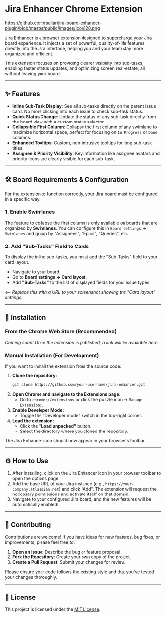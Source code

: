 # Jira Enhancer Chrome Extension

https://github.com/rsallar/jira-board-enhancer-plugin/blob/master/public/images/icon128.png

Jira Enhancer is a browser extension designed to supercharge your Jira board experience. It injects a set of powerful, quality-of-life features directly into the Jira interface, helping you and your team stay more organized and efficient.

This extension focuses on providing clearer visibility into sub-tasks, enabling faster status updates, and optimizing screen real-estate, all without leaving your board.

---

## ✨ Features

-   **Inline Sub-Task Display**: See all sub-tasks directly on the parent issue card. No more clicking into each issue to check sub-task status.
-   **Quick Status Change**: Update the status of any sub-task directly from the board view with a custom status selector.
-   **Collapsible First Column**: Collapse the first column of any swimlane to maximize horizontal space, perfect for focusing on `In Progress` or `Done` columns.
-   **Enhanced Tooltips**: Custom, non-intrusive tooltips for long sub-task titles.
-   **Assignee & Priority Visibility**: Key information like assignee avatars and priority icons are clearly visible for each sub-task.

---

## 🛠️ Board Requirements & Configuration

For the extension to function correctly, your Jira board must be configured in a specific way.

### 1. Enable Swimlanes
The feature to collapse the first column is only available on boards that are organized by **Swimlanes**. You can configure this in `Board settings` → `Swimlanes` and group by "Assignees", "Epics", "Queries", etc.

### 2. Add "Sub-Tasks" Field to Cards
To display the inline sub-tasks, you must add the "Sub-Tasks" field to your card layout.
-   Navigate to your board.
-   Go to **Board settings → Card layout**.
-   Add **"Sub-Tasks"** to the list of displayed fields for your issue types.

 
*<-- Replace this with a URL to your screenshot showing the "Card layout" settings.*

---

## 🚀 Installation

### From the Chrome Web Store (Recommended)

*Coming soon! Once the extension is published, a link will be available here.*

### Manual Installation (For Development)

If you want to install the extension from the source code:

1.  **Clone the repository:**
    ```bash
    git clone https://github.com/your-username/jira-enhancer.git
    ```
2.  **Open Chrome and navigate to the Extensions page:**
    -   Go to `chrome://extensions` or click the puzzle icon → `Manage Extensions`.
3.  **Enable Developer Mode:**
    -   Toggle the "Developer mode" switch in the top-right corner.
4.  **Load the extension:**
    -   Click the **"Load unpacked"** button.
    -   Select the directory where you cloned the repository.

The Jira Enhancer icon should now appear in your browser's toolbar.

---

## ⚙️ How to Use

1.  After installing, click on the Jira Enhancer icon in your browser toolbar to open the options page.
2.  Add the base URL of your Jira instance (e.g., `https://your-company.atlassian.net`) and click "Add". The extension will request the necessary permissions and activate itself on that domain.
3.  Navigate to your configured Jira board, and the new features will be automatically enabled!

---

## 🤝 Contributing

Contributions are welcome! If you have ideas for new features, bug fixes, or improvements, please feel free to:

1.  **Open an Issue**: Describe the bug or feature proposal.
2.  **Fork the Repository**: Create your own copy of the project.
3.  **Create a Pull Request**: Submit your changes for review.

Please ensure your code follows the existing style and that you've tested your changes thoroughly.

---

## 📜 License

This project is licensed under the [MIT License](LICENSE).
